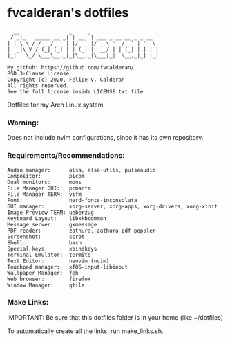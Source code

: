 # fvcalderan's dotfiles

```
  __                _     _                      
 / _|_   _____ __ _| | __| | ___ _ __ __ _ _ __  
| |_\ \ / / __/ _` | |/ _` |/ _ \ '__/ _` | '_ \ 
|  _|\ V / (_| (_| | | (_| |  __/ | | (_| | | | |
|_|   \_/ \___\__,_|_|\__,_|\___|_|  \__,_|_| |_|

My github: https://github.com/fvcalderan/
BSD 3-Clause License
Copyright (c) 2020, Felipe V. Calderan
All rights reserved.
See the full license inside LICENSE.txt file
```

Dotfiles for my Arch Linux system

### Warning:

Does not include nvim configurations, since it has its own repository.

### Requirements/Recommendations:

```
Audio manager:      alsa, alsa-utils, pulseaudio
Compositor:         picom
Dual monitors:      mons
File Manager GUI:   pcmanfm
File Manager TERM:  vifm
Font:               nerd-fonts-inconsolata
GUI manager:        xorg-server, xorg-apps, xorg-drivers, xorg-xinit
Image Preview TERM: ueberzug
Keyboard Layout:    libxkbcommon
Message server:     gxmessage
PDF reader:         zathura, zathura-pdf-poppler
Screenshot:         scrot
Shell:              bash
Special keys:       xbindkeys
Terminal Emulator:  termite
Text Editor:        neovim (nvim)
Touchpad manager:   xf86-input-libinput
Wallpaper Manager:  feh
Web browser:        firefox
Window Manager:     qtile
```

### Make Links:

IMPORTANT: Be sure that this dotfiles folder is in your home (like ~/dotfiles)

To automatically create all the links, run make_links.sh.
